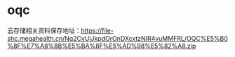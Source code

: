 # oqc

云存储相关资料保存地址：https://file-shc.megahealth.cn/Nq2CvUiJkpdOrOnDXcxtzNIR4vuMMFRL/OQC%E5%B0%8F%E7%A8%8B%E5%BA%8F%E5%AD%98%E5%82%A8.zip
